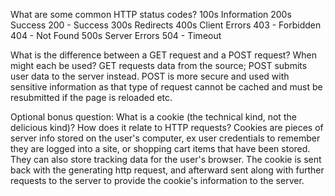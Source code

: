 What are some common HTTP status codes?
  100s  Information
  200s  Success
    200 - Success
  300s  Redirects
  400s  Client Errors
    403 - Forbidden
    404 - Not Found
  500s  Server Errors
    504 - Timeout

What is the difference between a GET request and a POST request? When might each be used?
  GET requests data from the source; POST submits user data to the server instead. POST is more secure and used with sensitive information as that type of request cannot be cached and must be resubmitted if the page is reloaded etc.

Optional bonus question: What is a cookie (the technical kind, not the delicious kind)? How does it relate to HTTP requests?
  Cookies are pieces of server info stored on the user's computer, ex user credentials to remember they are logged into a site, or shopping cart items that have been stored. They can also store tracking data for the user's browser. The cookie is sent back with the generating http request, and afterward sent along with further requests to the server to provide the cookie's information to the server.